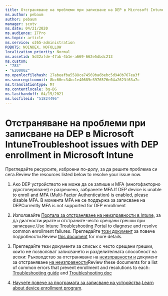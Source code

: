 ```yaml
---
title: Отстраняване на проблеми при записване на DEP в Microsoft Intune
ms.author: pebaum
author: pebaum
manager: scotv
ms.date: 04/21/2020
ms.audience: ITPro
ms.topic: article
ms.service: o365-administration
ROBOTS: NOINDEX, NOFOLLOW
localization_priority: Normal
ms.assetid: 5d32afde-47ab-4b1e-a669-662e5dbdc213
ms.custom:
- "783"
- "6200002"
ms.openlocfilehash: 27abeafba5588ca74569ba6bebc5d940b767ea3f
ms.sourcegitcommit: 8bc60ec34bc1e40685e3976576e04a2623f63a7c
ms.translationtype: MT
ms.contentlocale: bg-BG
ms.lasthandoff: 04/15/2021
ms.locfileid: "51824496"
---
```

# <a name="troubleshoot-issues-with-dep-enrollment-in-microsoft-intune"></a><span data-ttu-id="8091a-102">Отстраняване на проблеми при записване на DEP в Microsoft Intune</span><span class="sxs-lookup"><span data-stu-id="8091a-102">Troubleshoot issues with DEP enrollment in Microsoft Intune</span></span>

<span data-ttu-id="8091a-103">Прегледайте ресурсите, изброени по-долу, за да решите проблема си сега.</span><span class="sxs-lookup"><span data-stu-id="8091a-103">Review the resources listed below to resolve your issue now.</span></span>
  
1. <span data-ttu-id="8091a-104">Ако DEP устройството не може да се запише и MFA (многофакторно удостоверяване) е разрешено, забранете MFA.</span><span class="sxs-lookup"><span data-stu-id="8091a-104">If DEP device is unable to enroll and MFA (Multi-Factor Authentication) is enabled, please disable MFA.</span></span> <span data-ttu-id="8091a-105">В момента MFA не се поддържа за записване на DEP</span><span class="sxs-lookup"><span data-stu-id="8091a-105">Currently MFA is not supported for DEP enrollment</span></span>

2. <span data-ttu-id="8091a-106">Използвайте [Портала за отстраняване на неизправности в Intune,](https://devicemanagement.microsoft.com/#blade/Microsoft_Intune_DeviceSettings/TroubleshootBlade) за да диагностицирате и отстраните често срещани грешки при записване.</span><span class="sxs-lookup"><span data-stu-id="8091a-106">Use [Intune Troubleshooting Portal](https://devicemanagement.microsoft.com/#blade/Microsoft_Intune_DeviceSettings/TroubleshootBlade) to diagnose and resolve common enrollment failures.</span></span> <span data-ttu-id="8091a-107">Прегледайте [този документ](https://docs.microsoft.com/intune/help-desk-operators) за повече подробности.</span><span class="sxs-lookup"><span data-stu-id="8091a-107">Review [this document](https://docs.microsoft.com/intune/help-desk-operators) for more details.</span></span>

3. <span data-ttu-id="8091a-108">Прегледайте тези документи за списък с често срещани грешки, които не позволяват записването и разделителната способност на всеки: Ръководство за отстраняване на [неизправности и](https://support.microsoft.com/help/4039809/troubleshooting-ios-device-enrollment-in-intune) документ за отстраняване [на неизправности](https://docs.microsoft.com/troubleshoot/mem/intune/troubleshoot-device-enrollment-in-intune)</span><span class="sxs-lookup"><span data-stu-id="8091a-108">Review these documents for a list of common errors that prevent enrollment and resolutions to each: [Troubleshooting guide](https://support.microsoft.com/help/4039809/troubleshooting-ios-device-enrollment-in-intune) and [Troubleshooting doc](https://docs.microsoft.com/troubleshoot/mem/intune/troubleshoot-device-enrollment-in-intune)</span></span>

4. <span data-ttu-id="8091a-109">[Научете повече за програмата за записване на устройства](https://docs.microsoft.com/intune/device-enrollment-program-enroll-ios).</span><span class="sxs-lookup"><span data-stu-id="8091a-109">[Learn about device enrollment program](https://docs.microsoft.com/intune/device-enrollment-program-enroll-ios).</span></span>
